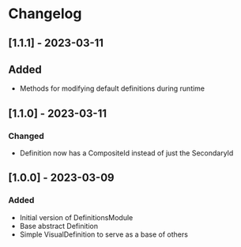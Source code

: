 # Changelog

## [1.1.1] - 2023-03-11

## Added
- Methods for modifying default definitions during runtime

## [1.1.0] - 2023-03-11

### Changed
- Definition now has a CompositeId instead of just the SecondaryId

## [1.0.0] - 2023-03-09

### Added
- Initial version of DefinitionsModule
- Base abstract Definition
- Simple VisualDefinition to serve as a base of others